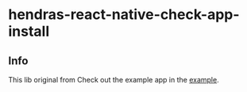 # hendras-react-native-check-app-install

## Info
This lib original from Check out the example app in the [example](https://github.com/redpandatronicsuk/react-native-check-app-install/).